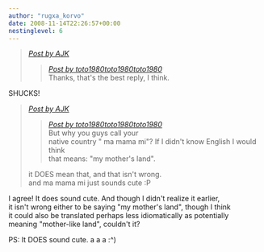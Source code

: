 ```yaml
---
author: "rugxa_korvo"
date: 2008-11-14T22:26:57+00:00
nestinglevel: 6
---
```

> [_Post by AJK_](/ovnpkDbt/how-to-say-it-good-must#post16)  
> 
> > [_Post by toto1980toto1980toto1980_](/ovnpkDbt/how-to-say-it-good-must#post15)  
> > Thanks, that's the best reply, I think.  
> > 
> 
> 

SHUCKS!  

> [_Post by AJK_](/ovnpkDbt/how-to-say-it-good-must#post16)  
> 
> > [_Post by toto1980toto1980toto1980_](/ovnpkDbt/how-to-say-it-good-must#post15)  
> > But why you guys call your  
> > native country " ma mama mi"? If I didn't know English I would think  
> > that means: "my mother's land".  
> > 
> 
> it DOES mean that, and that isn't wrong.  
> and ma mama mi just sounds cute :P  
> 

I agree! It does sound cute. And though I didn't realize it earlier,  
it isn't wrong either to be saying "my mother's land", though I think  
it could also be translated perhaps less idiomatically as potentially  
meaning "mother-like land", couldn't it?  
  
PS: It DOES sound cute. a a a :^)